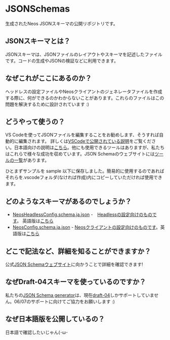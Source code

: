 # JSONSchemas

生成されたNeos JSONスキーマの公開リポジトリです。

## JSONスキーマとは？

JSONスキーマは、JSONファイルのレイアウトやスキーマを記述したファイルです。コードの生成やJSONの検証などに利用できます。

## なぜこれがここにあるのか？

ヘッドレスの設定ファイルやNeosクライアントのジェネレータファイルを作成する際に、何ができるのかわからないことがあります。これらのファイルはこの問題を解決するために設計されています :)

## どうやって使うの？

VS Codeを使ってJSONファイルを編集することをお勧めします、そうすれば自動的に編集されます。 詳しくは[VSCodeで公開されている説明](https://code.visualstudio.com/Docs/languages/json#_json-schemas-and-settings)をご覧ください。日本語向けの説明は[こちら](https://qiita.com/uzuna/items/3f8ae7775b2136fffc7f)。他にも使用できるツールはありますが、私たちはこれらで様々な成功を収めています。JSON Schemaのウェブサイトには[ツールの一覧](https://json-schema.org/implementations.html)があります。

ひとまずサンプルを sample 以下に保存しました。簡易的に使用するのであればそれらを.vscodeフォルダ(なければ作成)内にコピーしていただければ使用できます。

## どのようなスキーマがあるのでしょうか？

- [NeosHeadlessConfig.schema.ja.json](schemas/NeosHeadlessConfig.schema.ja.json) -　[Headlessの設定向けのものです](https://wiki.neos.com/Headless_Client/Configuration_File/ja)。 英語版は[こちら](https://wiki.neos.com/Headless_Client/Configuration_File)
- [NeosConfig.schema.ja.json](schemas/NeosConfig.schema.ja.json) - [Neosクライアントの設定向けのものです](https://wiki.neos.com/Startup_Config_File/ja)。英語版は[こちら](https://wiki.neos.com/Startup_Config_File)

## どこで記法など、詳細を知ることができますか？

公式[JSON Schemaウェブサイト](https://json-schema.org/)に向かうことで詳細を確認できます!

## なぜDraft-04スキーマを使っているのですか？

私たちの[JSON Schema generator](https://github.com/RicoSuter/NJsonSchema)は、現在[draft-04](https://github.com/RicoSuter/NJsonSchema/issues/574)しかサポートしていません。06/07のサポートに向けてご協力をお願いします :)

## なぜ日本語版を公開しているの？

日本語で確認したいじゃん(･ω･
